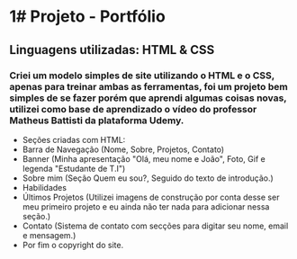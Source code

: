 # 1# Projeto - Portfólio
## Linguagens utilizadas: HTML & CSS

### Criei um modelo simples de site utilizando o HTML e o CSS, apenas para treinar ambas as ferramentas, foi um projeto bem simples de se fazer porém que aprendi algumas coisas novas, utilizei como base de aprendizado o vídeo do professor Matheus Battisti da plataforma Udemy.

- Seções criadas com HTML:
- Barra de Navegação (Nome, Sobre, Projetos, Contato)
- Banner (Minha apresentação "Olá, meu nome e João", Foto, Gif e legenda "Estudante de T.I")
- Sobre mim (Seção Quem eu sou?, Seguido do texto de introdução.)
- Habilidades
- Últimos Projetos (Utilizei imagens de construção por conta desse ser meu primeiro projeto e eu ainda não ter nada para adicionar nessa seção.)
- Contato (Sistema de contato com secções para digitar seu nome, email e mensagem.)
- Por fim o copyright do site.
